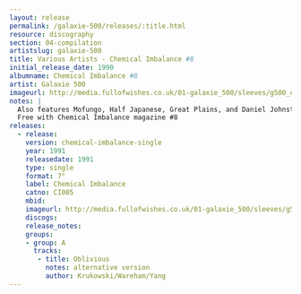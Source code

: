 ```yaml
---
layout: release
permalink: /galaxie-500/releases/:title.html
resource: discography
section: 04-compilation
artistslug: galaxie-500
title: Various Artists - Chemical Imbalance #8
initial_release_date: 1990
albumname: Chemical Imbalance #8
artist: Galaxie 500
imageurl: http://media.fullofwishes.co.uk/01-galaxie_500/sleeves/g500_oblivious001.jpg
notes: |
  Also features Mofungo, Half Japanese, Great Plains, and Daniel Johnston
  Free with Chemical Imbalance magazine #8
releases:
  - release: 
    version: chemical-imbalance-single
    year: 1991
    releasedate: 1991
    type: single
    format: 7"
    label: Chemical Imbalance
    catno: CI005
    mbid: 
    imageurl: http://media.fullofwishes.co.uk/01-galaxie_500/sleeves/g500_oblivious001.jpg
    discogs: 
    release_notes:
    groups:
    - group: A
      tracks:
       - title: Oblivious
         notes: alternative version
         author: Krukowski/Wareham/Yang
---
```

